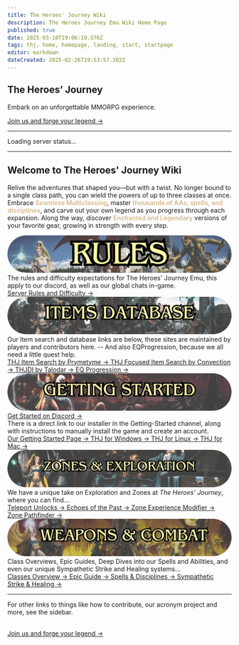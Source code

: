 ```yaml
---
title: The Heroes' Journey Wiki
description: The Heroes Journey Emu Wiki Home Page
published: true
date: 2025-03-10T19:06:19.576Z
tags: thj, home, homepage, landing, start, startpage
editor: markdown
dateCreated: 2025-02-26T19:53:57.302Z
---
```


<!-- Hero Section -->
<section class="frontpage-hero">
  <div class="hero-overlay">
    <div class="hero-content">
      <h1>The Heroes’ Journey</h1>
      <p>Embark on an unforgettable MMORPG experience.</p>
      <a href="https://heroesjourneyemu.com" class="cta-button hero-button">
        Join us and forge your legend →
      </a>
    </div>
  </div>
</section>

---

<div id="server-status">Loading server status...</div>

---

<section class="wiki-hero-section">
  <!-- Image Container -->
  <!-- Text Container with a dark background -->
  <div class="wiki-hero-textbox">
    <h1 class="wiki-hero-title"> Welcome to The Heroes' Journey Wiki</h1>
    <p class="wiki-hero-subtitle">
      Relive the adventures that shaped you—but with a twist. No longer bound
      to a single class path, you can wield the powers of up to three classes
      at once. Embrace <span style="color: #d8bf95"><strong>Seamless Multiclassing</strong></span>, master
      <span style="color: #d8bf95"><strong>thousands of AAs, spells, and disciplines</strong></span>, and carve
      out your own legend as you progress through each expansion. Along the
      way, discover <span style="color: #d8bf95"><strong>Enchanted and Legendary</strong></span> versions of your
      favorite gear, growing in strength with every step.
    </p>
  </div>
</section>

<!-- Main Content Section -->
<section class="frontpage-section">

  <!-- 1) Rules -->
  <div class="image-card">
    <img src="/rules_boxart_banner.webp" alt="Rules Banner" class="banner-image">
  </div>
  <div class="info-box">
    The rules and difficulty expectations for The Heroes' Journey Emu, this apply to our discord, as well as our global chats in-game.
  </div>
  <div class="centered-block">
    <a href="/rules" class="cta-button">
      Server Rules and Difficulty →
    </a>
  </div>
  
  <div class="divider"></div>

  <!-- 2) Items & Database -->
  <div class="image-card">
    <img src="/items_boxart_banner.webp" alt="Items Banner" class="banner-image">
  </div>
  <div class="info-box">
    Our Item search and database links are below, these sites are maintained by players and contributors here. -- And also EQProgression, because we all need a little quest help.
  </div>
  <div class="centered-block cta-group">
    <a href="https://info.heroesjourneyemu.com" class="cta-button">
      THJ Item Search by Prymetyme →
    </a>
    <a href="https://eqdb.net/" class="cta-button">
      THJ Focused Item Search by Convection →
    </a>
    <a href="https://www.thjdi.cc/" class="cta-button">
      THJDI by Talodar →
    </a>
    <a href="https://www.eqprogression.com/" class="cta-button">
      EQ Progression →
    </a>
  </div>
  
  <div class="divider"></div>

  <!-- 3) Getting Started -->
  <div class="image-card">
    <img src="/gettingstarted_boxart_banner.webp" alt="Getting Started Banner" class="banner-image">
  </div>
  <div class="centered-block">
    <a href="https://discord.com/servers/the-heroes-journey-1204418766318862356" class="cta-button">
      Get Started on Discord →
    </a>
  </div>

  <!-- Replaced blockquote with info-box -->
  <div class="info-box">
    There is a direct link to our installer in the Getting-Started channel, along with instructions to manually install the game and create an account.
  </div>

  <div class="centered-block cta-group">
    <a href="/getting-started" class="cta-button">
      Our Getting Started Page →
    </a>
    <a href="/getting-started/installation-guide" class="cta-button">
      THJ for Windows →
    </a>
    <a href="/getting-started/linux" class="cta-button">
      THJ for Linux →
    </a>
    <a href="/getting-started/mac" class="cta-button">
      THJ for Mac →
    </a>
  </div>

  <div class="divider"></div>

  <!-- 4) Zones -->
  <div class="image-card">
    <img src="/zones_boxart_banner.webp" alt="Zones Banner" class="banner-image">
  </div>
  <!-- Replaced blockquote with info-box -->
  <div class="info-box">
    We have a unique take on Exploration and Zones at <em>The Heroes’ Journey</em>, where you can find...
  </div>

  <div class="centered-block cta-group">
    <a href="/exploration-and-combat/teleport" class="cta-button">
      Teleport Unlocks →
    </a>
    <a href="/exploration-and-combat/echo-of-the-past" class="cta-button">
      Echoes of the Past →
    </a>
    <a href="/exploration-and-combat/zem" class="cta-button">
      Zone Experience Modifier →
    </a>
    <a href="/exploration-and-combat/zone-guide" class="cta-button">
      Zone Pathfinder →
    </a>
  </div>

  <div class="divider"></div>

  <!-- 5) Weapons & Combat -->
  <div id="weapons-combat" class="image-card">
    <img src="/weapons_box_art.webp" alt="Weapons Banner" class="banner-image">
  </div>
  <!-- Replaced blockquote with info-box -->
  <div class="info-box">
    Class Overviews, Epic Guides, Deep Dives into our Spells and Abilities, and even our unique Sympathetic Strike and Healing systems...
  </div>

  <div class="centered-block cta-group">
    <a href="/classes-and-abilities" class="cta-button">
      Classes Overview →
    </a>
    <a href="/equipment-guide/epics" class="cta-button">
      Epic Guide →
    </a>
    <a href="/classes-and-abilities/spells-and-abilities" class="cta-button">
      Spells &amp; Disciplines →
    </a>
    <a href="/equipment-guide/symp-items" class="cta-button">
      Sympathetic Strike &amp; Healing →
    </a>
  </div>

---
<section class="frontbottompage-hero">
  <div class="hero-overlay">
    <div class="hero-content">
      <p>For other links to things like how to contribute, our acronym project and more, see the sidebar.</p><br>
      <a href="https://heroesjourneyemu.com" class="cta-button hero-button">
        Join us and forge your legend →
      </a>
    </div>
  </div>
</section>

